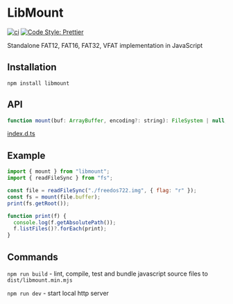# LibMount

[![ci](https://github.com/vip-delete/libmount/actions/workflows/ci.yaml/badge.svg)](https://github.com/vip-delete/libmount/actions/workflows/ci.yaml)
[![Code Style: Prettier](https://img.shields.io/badge/code_style-prettier-ff69b4.svg)](https://github.com/prettier/prettier)

Standalone FAT12, FAT16, FAT32, VFAT implementation in JavaScript 

## Installation

`npm install libmount`

## API

```javascript
function mount(buf: ArrayBuffer, encoding?: string): FileSystem | null;
```

[index.d.ts](types/index.d.ts)

## Example

```javascript
import { mount } from "libmount";
import { readFileSync } from "fs";

const file = readFileSync("./freedos722.img", { flag: "r" });
const fs = mount(file.buffer);
print(fs.getRoot());

function print(f) {
  console.log(f.getAbsolutePath());
  f.listFiles()?.forEach(print);
}
```

## Commands

```npm run build``` - lint, compile, test and bundle javascript source files to ```dist/libmount.min.mjs```

```npm run dev``` - start local http server

